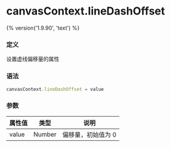 # canvasContext.lineDashOffset
{% version('1.9.90', 'text') %}

### 定义
设置虚线偏移量的属性

### 语法
```javascript
canvasContext.lineDashOffset = value
```

### 参数
| 属性值    | 类型   | 说明          |
|-----------|--------| ------------- |
| value     | Number | 偏移量，初始值为 0 |
